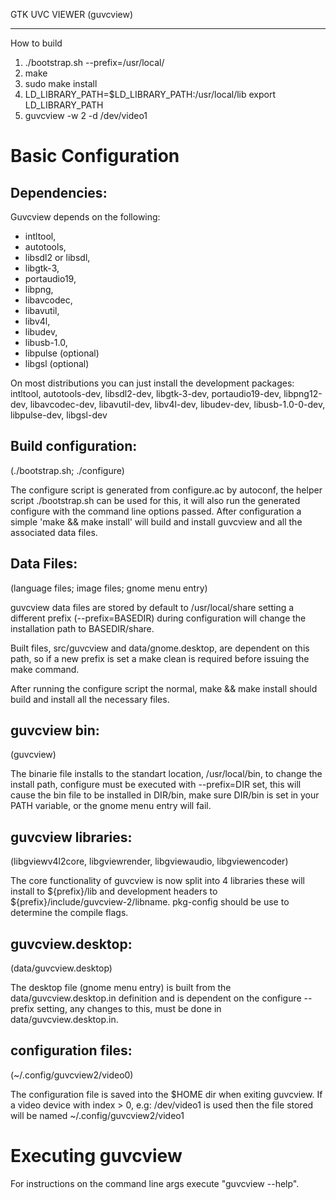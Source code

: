 GTK UVC VIEWER (guvcview)
*************************
How to build
1. ./bootstrap.sh --prefix=/usr/local/
2. make
3. sudo make install
4. LD_LIBRARY_PATH=$LD_LIBRARY_PATH:/usr/local/lib
export LD_LIBRARY_PATH
5. guvcview -w 2 -d /dev/video1

Basic Configuration
===================
Dependencies:
-------------

Guvcview depends on the following:
 - intltool,
 - autotools,
 - libsdl2 or libsdl,
 - libgtk-3,
 - portaudio19,
 - libpng,
 - libavcodec,
 - libavutil,
 - libv4l,
 - libudev,
 - libusb-1.0,
 - libpulse (optional)
 - libgsl (optional)

On most distributions you can just install the development
packages:
 intltool, autotools-dev, libsdl2-dev, libgtk-3-dev,
 portaudio19-dev, libpng12-dev, libavcodec-dev, libavutil-dev,
 libv4l-dev, libudev-dev, libusb-1.0-0-dev, libpulse-dev, libgsl-dev

Build configuration:
--------------------
(./bootstrap.sh; ./configure)

The configure script is generated from configure.ac by autoconf,
the helper script ./bootstrap.sh can be used for this, it will also
run the generated configure with the command line options passed.
After configuration a simple 'make && make install' will build and
install guvcview and all the associated data files.

Data Files:
------------
(language files; image files; gnome menu entry)

guvcview data files are stored by default to /usr/local/share
setting a different prefix (--prefix=BASEDIR) during configuration
will change the installation path to BASEDIR/share.

Built files, src/guvcview and data/gnome.desktop, are dependent
on this path, so if a new prefix is set a make clean is required
before issuing the make command.

After running the configure script the normal, make && make install
should build and install all the necessary files.


guvcview bin:
-------------
(guvcview)

The binarie file installs to the standart location,
/usr/local/bin, to change the install path, configure
must be executed with --prefix=DIR set, this will cause
the bin file to be installed in DIR/bin, make sure
DIR/bin is set in your PATH variable, or the gnome
menu entry will fail.

guvcview libraries:
-------------------
(libgviewv4l2core, libgviewrender, libgviewaudio, libgviewencoder)

The core functionality of guvcview is now split into 4 libraries
these will install to ${prefix}/lib and development headers to
${prefix}/include/guvcview-2/libname.
pkg-config should be use to determine the compile flags.


guvcview.desktop:
-----------------

(data/guvcview.desktop)

The desktop file (gnome menu entry) is built from the
data/guvcview.desktop.in definition and is dependent on the
configure --prefix setting, any changes to this, must
be done in data/guvcview.desktop.in.

configuration files:
--------------------
(~/.config/guvcview2/video0)

The configuration file is saved into the $HOME dir when
exiting guvcview. If a video device with index > 0,
e.g: /dev/video1 is used then the file stored will be
named ~/.config/guvcview2/video1

Executing guvcview
==================

For instructions on the command line args
execute "guvcview --help".
